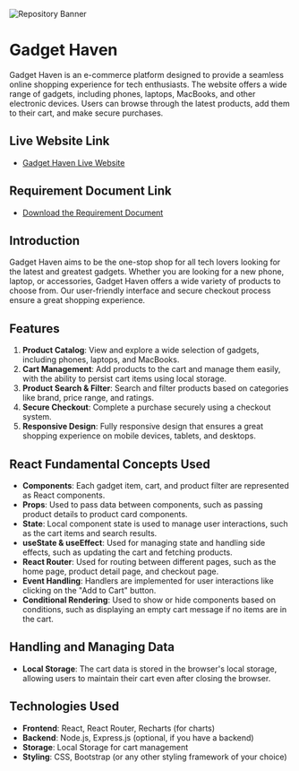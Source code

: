 ![Repository Banner](https://i.ibb.co.com/Mx7LjY7B/Screenshot-49.png)


# Gadget Haven

Gadget Haven is an e-commerce platform designed to provide a seamless online shopping experience for tech enthusiasts. The website offers a wide range of gadgets, including phones, laptops, MacBooks, and other electronic devices. Users can browse through the latest products, add them to their cart, and make secure purchases.

## Live Website Link

- [Gadget Haven Live Website](https://gadget-haven-a8.netlify.app/)

## Requirement Document Link

- [Download the Requirement Document](https://github.com/ProgrammingHero1/B10-A8-gadget-heaven/blob/main/Batch-10_Assignment-08.pdf)


## Introduction

Gadget Haven aims to be the one-stop shop for all tech lovers looking for the latest and greatest gadgets. Whether you are looking for a new phone, laptop, or accessories, Gadget Haven offers a wide variety of products to choose from. Our user-friendly interface and secure checkout process ensure a great shopping experience.

## Features

1. **Product Catalog**: View and explore a wide selection of gadgets, including phones, laptops, and MacBooks.
2. **Cart Management**: Add products to the cart and manage them easily, with the ability to persist cart items using local storage.
3. **Product Search & Filter**: Search and filter products based on categories like brand, price range, and ratings.
4. **Secure Checkout**: Complete a purchase securely using a checkout system.
5. **Responsive Design**: Fully responsive design that ensures a great shopping experience on mobile devices, tablets, and desktops.

## React Fundamental Concepts Used

- **Components**: Each gadget item, cart, and product filter are represented as React components.
- **Props**: Used to pass data between components, such as passing product details to product card components.
- **State**: Local component state is used to manage user interactions, such as the cart items and search results.
- **useState & useEffect**: Used for managing state and handling side effects, such as updating the cart and fetching products.
- **React Router**: Used for routing between different pages, such as the home page, product detail page, and checkout page.
- **Event Handling**: Handlers are implemented for user interactions like clicking on the "Add to Cart" button.
- **Conditional Rendering**: Used to show or hide components based on conditions, such as displaying an empty cart message if no items are in the cart.

## Handling and Managing Data

- **Local Storage**: The cart data is stored in the browser's local storage, allowing users to maintain their cart even after closing the browser.

## Technologies Used

- **Frontend**: React, React Router, Recharts (for charts)
- **Backend**: Node.js, Express.js (optional, if you have a backend)
- **Storage**: Local Storage for cart management
- **Styling**: CSS, Bootstrap (or any other styling framework of your choice)
